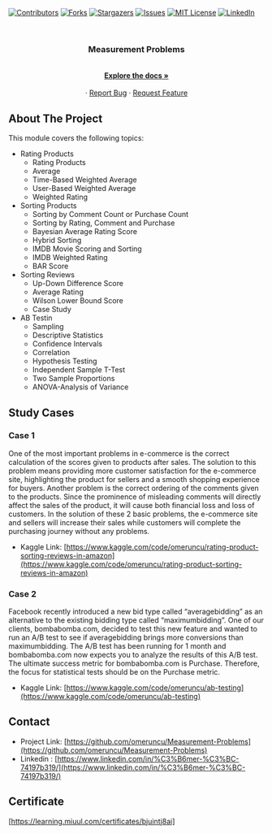 [![Contributors][contributors-shield]][contributors-url]
[![Forks][forks-shield]][forks-url]
[![Stargazers][stars-shield]][stars-url]
[![Issues][issues-shield]][issues-url]
[![MIT License][license-shield]][license-url]
[![LinkedIn][linkedin-shield]][linkedin-url]

<!-- PROJECT LOGO -->
<br />
<p align="center">
  <a href="https://github.com/omeruncu/Measurement-Problems"></a>

  <h3 align="center">Measurement Problems</h3>

  <p align="center">
    <br />
    <a href="https://github.com/omeruncu/Measurement-Problems"><strong>Explore the docs »</strong></a>
    <br />
    <br />
    ·
    <a href="https://github.com/omeruncu/Measurement-Problems/issues">Report Bug</a>
    ·
    <a href="https://github.com/omeruncu/Measurement-Problems/issues">Request Feature</a>
  </p>
</p>

<!-- ABOUT THE PROJECT -->
## About The Project
This module covers the following topics:
- Rating Products
  - Rating Products
  - Average
  - Time-Based Weighted Average
  - User-Based Weighted Average
  - Weighted Rating
- Sorting Products
  - Sorting by Comment Count or Purchase Count
  - Sorting by Rating, Comment and Purchase
  - Bayesian Average Rating Score
  - Hybrid Sorting
  - IMDB Movie Scoring and Sorting
  - IMDB Weighted Rating
  - BAR Score
- Sorting Reviews
  - Up-Down Difference Score
  - Average Rating
  - Wilson Lower Bound Score
  - Case Study
- AB Testin
  - Sampling
  - Descriptive Statistics
  - Confidence Intervals
  - Correlation
  - Hypothesis Testing
  - Independent Sample T-Test
  - Two Sample Proportions
  - ANOVA-Analysis of Variance

<!-- STUDY CASES -->
## Study Cases
### Case 1 
One of the most important problems in e-commerce is the correct calculation of the scores given to products after sales. The solution to this problem means providing more customer satisfaction for the e-commerce site, highlighting the product for sellers and a smooth shopping experience for buyers. Another problem is the correct ordering of the comments given to the products. Since the prominence of misleading comments will directly affect the sales of the product, it will cause both financial loss and loss of customers. In the solution of these 2 basic problems, the e-commerce site and sellers will increase their sales while customers will complete the purchasing journey without any problems.

* Kaggle Link: [https://www.kaggle.com/code/omeruncu/rating-product-sorting-reviews-in-amazon](https://www.kaggle.com/code/omeruncu/rating-product-sorting-reviews-in-amazon)

### Case 2
Facebook recently introduced a new bid type called “averagebidding” as an alternative to the existing bidding type called “maximumbidding”. One of our clients, bombabomba.com, decided to test this new feature and wanted to run an A/B test to see if averagebidding brings more conversions than maximumbidding. The A/B test has been running for 1 month and bombabomba.com now expects you to analyze the results of this A/B test. The ultimate success metric for bombabomba.com is Purchase. Therefore, the focus for statistical tests should be on the Purchase metric.

* Kaggle Link: [https://www.kaggle.com/code/omeruncu/ab-testing](https://www.kaggle.com/code/omeruncu/ab-testing)

<!-- CONTACT -->
## Contact

* Project Link: [https://github.com/omeruncu/Measurement-Problems](https://github.com/omeruncu/Measurement-Problems)
* Linkedin : [https://www.linkedin.com/in/%C3%B6mer-%C3%BC-74197b319/](https://www.linkedin.com/in/%C3%B6mer-%C3%BC-74197b319/)

## Certificate
[https://learning.miuul.com/certificates/bjuintj8ai]

<!-- MARKDOWN LINKS & IMAGES -->
<!-- https://www.markdownguide.org/basic-syntax/#reference-style-links -->
[contributors-shield]: https://img.shields.io/github/contributors/omeruncu/Measurement-Problems.svg?style=for-the-badge
[contributors-url]: https://github.com/omeruncu/Measurement-Problems/graphs/contributors
[forks-shield]: https://img.shields.io/github/forks/omeruncu/Measurement-Problems.svg?style=for-the-badge
[forks-url]: https://github.com/omeruncu/Measurement-Problems/network/members
[stars-shield]: https://img.shields.io/github/stars/omeruncu/Measurement-Problems.svg?style=for-the-badge
[stars-url]: https://github.com/omeruncu/Measurement-Problems/stargazers
[issues-shield]: https://img.shields.io/github/issues/omeruncu/Measurement-Problems.svg?style=for-the-badge
[issues-url]: https://github.com/omeruncu/Measurement-Problems/issues
[license-shield]: https://img.shields.io/github/license/omeruncu/Measurement-Problems.svg?style=for-the-badge
[license-url]: https://github.com/omeruncu/Measurement-Problems/blob/master/LICENSE.txt
[linkedin-shield]: https://img.shields.io/badge/-LinkedIn-black.svg?style=for-the-badge&logo=linkedin&colorB=555
[linkedin-url]: https://www.linkedin.com/in/%C3%B6mer-%C3%BC-74197b319/
